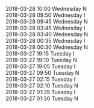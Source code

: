 2018-03-28 10:00 Wednesday  N  
2018-03-28 09:50 Wednesday  I  
2018-03-28 09:45 Wednesday  N  
2018-03-28 03:45 Wednesday  I  
2018-03-28 03:40 Wednesday  N  
2018-03-28 00:35 Wednesday  I  
2018-03-28 00:30 Wednesday  N  
2018-03-27 19:15 Tuesday  I  
2018-03-27 19:10 Tuesday  N  
2018-03-27 19:05 Tuesday  I  
2018-03-27 09:50 Tuesday  N  
2018-03-27 02:15 Tuesday  I  
2018-03-27 02:10 Tuesday  N  
2018-03-27 01:35 Tuesday  I  
2018-03-27 01:30 Tuesday  N  
